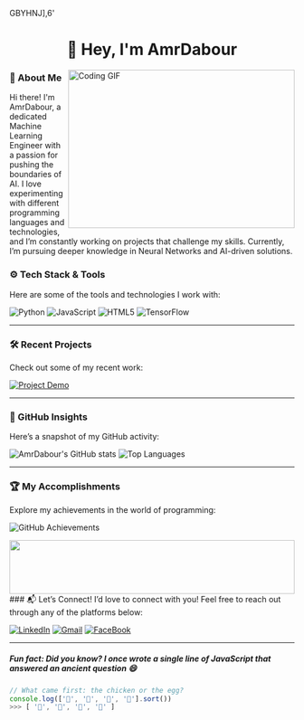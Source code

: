 GBYHNJ]\,6'<h1 align="center">👋 Hey, I'm AmrDabour</h1>

<img align="right" src="https://media.giphy.com/media/SWoSkN6DxTszqIKEqv/giphy.gif" alt="Coding GIF" width="400px" height="280px" />

### 🚀 About Me

Hi there! I'm AmrDabour, a dedicated Machine Learning Engineer with a passion for pushing the boundaries of AI. I love experimenting with different programming languages and technologies, and I’m constantly working on projects that challenge my skills. Currently, I’m pursuing deeper knowledge in Neural Networks and AI-driven solutions.


### ⚙️ Tech Stack & Tools

Here are some of the tools and technologies I work with:

![Python](https://img.icons8.com/color/48/000000/python.png)
![JavaScript](https://img.icons8.com/color/48/000000/javascript.png)
![HTML5](https://img.icons8.com/color/48/000000/html-5.png)
![TensorFlow](https://img.icons8.com/color/48/000000/tensorflow.png)

---

### 🛠️ Recent Projects

Check out some of my recent work:

[![Project Demo](https://img.shields.io/badge/-See%20Project-181717?style=for-the-badge&logo=github&logoColor=white)](https://github.com/yourusername/yourproject)

---

### 🌟 GitHub Insights

Here’s a snapshot of my GitHub activity:

![AmrDabour's GitHub stats](https://github-readme-stats.vercel.app/api?username=yourusername&show_icons=true&theme=radical)
![Top Languages](https://github-readme-stats.vercel.app/api/top-langs/?username=yourusername&layout=compact&theme=radical)

---

### 🏆 My Accomplishments

Explore my achievements in the world of programming:

![GitHub Achievements](https://github-profile-trophy.vercel.app/?username=yourusername&theme=dracula)


<img src="https://github.com/Govindv7555/Govindv7555/blob/main/49e76e0596857673c5c80c85b84394c1.gif" width=100% height=95px>
### 📬 Let’s Connect!
I’d love to connect with you! Feel free to reach out through any of the platforms below:

[![LinkedIn](https://img.shields.io/badge/LinkedIn-0077B5?style=for-the-badge&logo=linkedin&logoColor=white)](https://www.linkedin.com/in/amrdabour/)
[![Gmail](https://img.shields.io/badge/Gmail-D14836?style=for-the-badge&logo=gmail&logoColor=white&link=mailto:amrdabour24@gmail.com)](mailto:amrdabour24@gmail.com)
[![FaceBook](https://img.shields.io/badge/Facebook-1877F2?style=for-the-badge&logo=facebook&logoColor=white)](https://www.facebook.com/amr.dabour.3)

---

##### Fun fact: Did you know? I once wrote a single line of JavaScript that answered an ancient question 😄

```javascript
// What came first: the chicken or the egg?
console.log(['🥚', '🐣', '🐥', '🐔'].sort())
>>> [ '🐔', '🐣', '🐥', '🥚' ]
